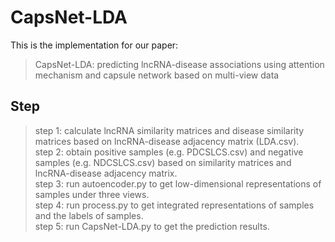 # CapsNet-LDA
This is the implementation for our paper:
>CapsNet-LDA: predicting lncRNA-disease associations using attention mechanism and capsule network based on multi-view data
## Step 
>step 1: calculate lncRNA similarity matrices and disease similarity matrices based on lncRNA-disease adjacency matrix (LDA.csv).  
step 2: obtain positive samples (e.g. PDCSLCS.csv) and negative samples (e.g. NDCSLCS.csv) based on similarity matrices and lncRNA-disease adjacency matrix.  
step 3: run autoencoder.py to get low-dimensional representations of samples under three views.  
step 4: run process.py to get integrated representations of samples and the labels of samples.  
step 5: run CapsNet-LDA.py to get the prediction results.  
